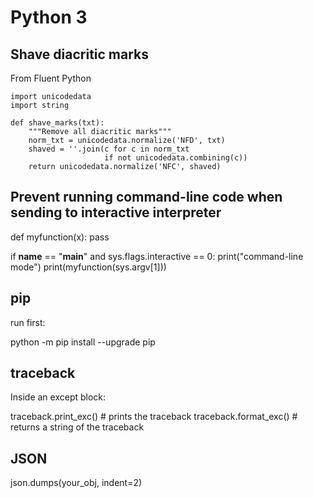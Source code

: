 # Python 3

## Shave diacritic marks

From Fluent Python

```
import unicodedata
import string

def shave_marks(txt):
    """Remove all diacritic marks"""
    norm_txt = unicodedata.normalize('NFD', txt)
    shaved = ''.join(c for c in norm_txt
                     if not unicodedata.combining(c))
    return unicodedata.normalize('NFC', shaved)
```

## Prevent running command-line code when sending to interactive interpreter 

def myfunction(x):
    pass
    
if __name__ == "__main__" and sys.flags.interactive == 0:
    print("command-line mode")
    print(myfunction(sys.argv[1]))

## pip

run first:

python -m pip install --upgrade pip

## traceback

Inside an except block:

traceback.print_exc()  # prints the traceback
traceback.format_exc() # returns a string of the traceback

## JSON

json.dumps(your_obj, indent=2)